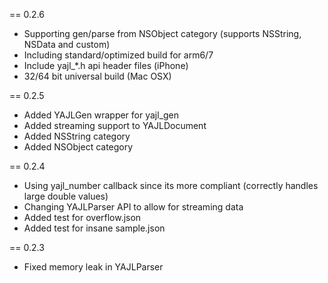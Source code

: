 == 0.2.6

- Supporting gen/parse from NSObject category (supports NSString, NSData and custom)
- Including standard/optimized build for arm6/7
- Include yajl_*.h api header files (iPhone)
- 32/64 bit universal build (Mac OSX)

== 0.2.5 

- Added YAJLGen wrapper for yajl_gen
- Added streaming support to YAJLDocument
- Added NSString category
- Added NSObject category

== 0.2.4

- Using yajl_number callback since its more compliant (correctly handles large double values)
- Changing YAJLParser API to allow for streaming data
- Added test for overflow.json
- Added test for insane sample.json

== 0.2.3

- Fixed memory leak in YAJLParser